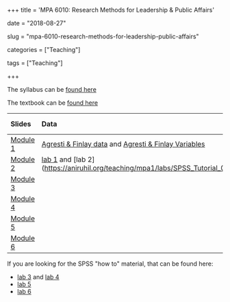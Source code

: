 +++
title = 'MPA 6010: Research Methods for Leadership & Public Affairs'

date = "2018-08-27"

slug =  "mpa-6010-research-methods-for-leadership-public-affairs"

categories = ["Teaching"]

tags = ["Teaching"]

+++

The syllabus can be [found here](https://aniruhil.org/teaching/mpa1/syllabus.pdf)  

The textbook can be [found here](https://people.ohio.edu/ruhil/statasbook/)

| Slides | Data | SPSS Tutorials | 
| :---   | :--- | :----          |
| [Module 1](https://aniruhil.org/teaching/mpa1/slides/module01.html) | [Agresti &  Finlay data](https://aniruhil.org/teaching/mpa1/Agresti_Finlay_Data.zip) and [Agresti &  Finlay Variables](Agresti_Finlay_Data_Variables.pdf) | |
| [Module 2](https://aniruhil.org/teaching/mpa1/slides/module02.html) | [lab 1](https://aniruhil.org/teaching/mpa1/labs/SPSS_Tutorial_01.html) and [lab 2] (https://aniruhil.org/teaching/mpa1/labs/SPSS_Tutorial_02.html) |
| [Module 3](https://aniruhil.org/teaching/mpa1/slides/module03.html) |  |  |
| [Module 4](https://aniruhil.org/teaching/mpa1/slides/module04.html) |  |  |
| [Module 5](https://aniruhil.org/teaching/mpa1/slides/module05.html) |  |  |
| [Module 6](https://aniruhil.org/teaching/mpa1/slides/module06.html) |  |  |
  

If you are looking for the SPSS "how to" material, that can be found here:
 
  - [lab 3](https://aniruhil.org/teaching/mpa1/labs/SPSS_Tutorial_03.html) and [lab 4](https://aniruhil.org/teaching/mpa1/labs/SPSS_Tutorial_04.html)  
  - [lab 5](https://aniruhil.org/teaching/mpa1/labs/SPSS_Tutorial_05.html)  
  - [lab 6](https://aniruhil.org/teaching/mpa1/labs/SPSS_Tutorial_06.html)


